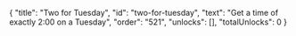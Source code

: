 {
  "title": "Two for Tuesday",
  "id": "two-for-tuesday",
  "text": "Get a time of exactly 2:00 on a Tuesday",
  "order": "521",
  "unlocks": [],
  "totalUnlocks": 0
}